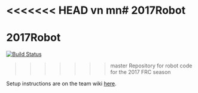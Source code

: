 <<<<<<< HEAD
vn  mn# 2017Robot
=======
# 2017Robot
[![Build Status](https://travis-ci.org/FRCTeam1719/2017Robot)](https://travis-ci.org/FRCTeam1719/2017Robot)
>>>>>>> master
Repository for robot code for the 2017 FRC season

Setup instructions are on the team wiki [here](http://104.131.160.86/index.php/Developer_Setup#Installing_Java.2C_Eclipse.2C_WpiLib.2C_and_necessary_plugins).
